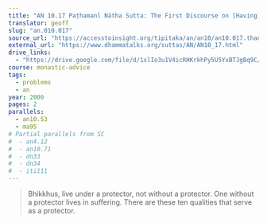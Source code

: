 ```yaml
---
title: "AN 10.17 Paṭhamanl Nātha Sutta: The First Discourse on [Having] a Protector"
translator: geoff
slug: "an.010.017"
source_url: "https://accesstoinsight.org/tipitaka/an/an10/an10.017.than.html"
external_url: "https://www.dhammatalks.org/suttas/AN/AN10_17.html"
drive_links:
  - "https://drive.google.com/file/d/1slIo3u1V4icRHKrkhPy5U5YxBTJgBq9C/view?usp=drivesdk"
course: monastic-advice
tags:
  - problems
  - an
year: 2000
pages: 2
parallels:
  - an10.53
  - ma95
# Partial parallels from SC
#  - an4.12
#  - an10.71
#  - dn33
#  - dn34
#  - iti111
---
```


> Bhikkhus, live under a protector, not without a protector.
One without a protector lives in suffering.
There are these ten qualities that serve as a protector.
